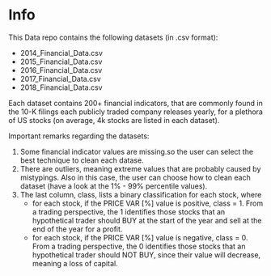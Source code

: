 # Info

This Data repo contains the following datasets (in .csv format):

* 2014_Financial_Data.csv
* 2015_Financial_Data.csv
* 2016_Financial_Data.csv
* 2017_Financial_Data.csv
* 2018_Financial_Data.csv

Each dataset contains 200+ financial indicators, that are commonly found in the 10-K filings each publicly traded company releases yearly, for a plethora of US stocks (on average, 4k stocks are listed in each dataset).

Important remarks regarding the datasets:

1. Some financial indicator values are missing.so the user can select the best technique to clean each datase.
2. There are outliers, meaning extreme values that are probably caused by mistypings. Also in this case, the user can choose how to clean each dataset (have a look at the 1% - 99% percentile values).
3. The last column, class, lists a binary classification for each stock, where
   * for each stock, if the PRICE VAR [%] value is positive, class = 1. From a trading perspective, the 1 identifies those stocks that an hypothetical trader should BUY at the start of the year and sell at the end of the year for a profit.
   * for each stock, if the PRICE VAR [%] value is negative, class = 0. From a trading perspective, the 0 identifies those stocks that an hypothetical trader should NOT BUY, since their value will decrease, meaning a loss of capital.
